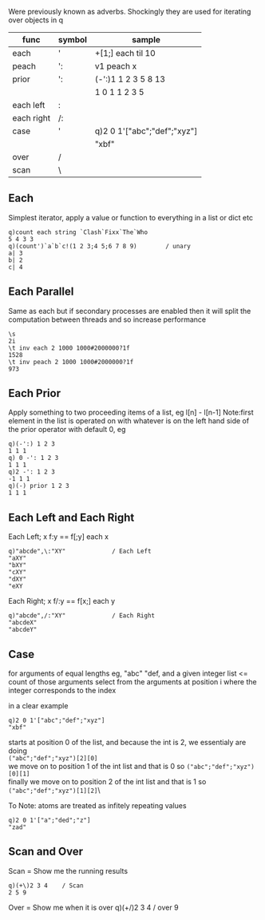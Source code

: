 Were previously known as adverbs. Shockingly they are used for iterating over objects in q

| func      | symbol    | sample            |
| -----     | ------    | ------            |
| each      | '         | +[1;] each til 10 |
| peach     | ':        |  v1 peach x       |
| prior     | ':        | (-':)1 1 2 3 5 8 13 |
|           |           | 1 0 1 1 2 3 5 |
| each left | \:        |                   |
| each right| /:        |                   |
| case      | '         |q)2 0 1'["abc";"def";"xyz"] |
|||                     "xbf"            |
| over      | /         |                   |
| scan      | \         |                   |

## Each
Simplest iterator, apply a value or function to everything in a list or dict etc
```
q)count each string `Clash`Fixx`The`Who
5 4 3 3
q)(count')`a`b`c!(1 2 3;4 5;6 7 8 9)        / unary
a| 3
b| 2
c| 4
```

## Each Parallel
Same as each but if secondary processes are enabled then it will split the computation between threads and so increase performance
```
\s
2i
\t inv each 2 1000 1000#2000000?1f
1528
\t inv peach 2 1000 1000#2000000?1f
973
```


## Each Prior
Apply something to two proceeding items of a list, eg l[n] - l[n-1] Note:first element in the list is operated on with whatever is on the left hand side of the prior operator with default 0, eg 
```
q)(-':) 1 2 3
1 1 1
q) 0 -': 1 2 3
1 1 1
q)2 -': 1 2 3
-1 1 1
q)(-) prior 1 2 3
1 1 1
```

## Each Left and Each Right
Each Left; x f\:y  == f[;y] each x
```
q)"abcde",\:"XY"             / Each Left
"aXY"
"bXY"
"cXY"
"dXY"
"eXY
```

Each Right; x f/:y == f[x;] each y
``` 
q)"abcde",/:"XY"             / Each Right
"abcdeX"
"abcdeY"
```

## Case
for arguments of equal lengths eg, "abc" "def, and a given integer list <= count of those arguments
select from the arguments at position i where the integer corresponds to the index

in a clear example
``` 
q)2 0 1'["abc";"def";"xyz"]
"xbf"
```
starts at position 0 of the list, and because the int is 2, we essentialy are doing \
``` ("abc";"def";"xyz")[2][0] ```\
we move on to position 1 of the int list and that is 0 so
``` ("abc";"def";"xyz")[0][1] ```\
finally we move on to position 2 of the int list and that is 1 so
``` ("abc";"def";"xyz")[1][2] ```\

To Note: atoms are treated as infitely repeating values
``` 
q)2 0 1'["a";"ded";"z"]
"zad"
```

## Scan and Over
Scan = Show me the running results
```
q)(+\)2 3 4    / Scan
2 5 9
```
Over = Show me when it is over
q)(+/)2 3 4    / over
9